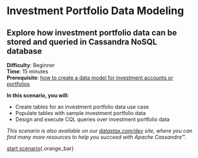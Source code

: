 <div class="top">

# Investment Portfolio Data Modeling
## Explore how investment portfolio data can be stored and queried in Cassandra NoSQL database
</div>

<div><b>Difficulty</b>: Beginner</div>
<div><b>Time</b>: 15 minutes</div>
<div><b>Prerequisite</b>: <a href="https://www.datastax.com/learn/data-modeling-by-example/investment-data-model" target="_blank">how to create a data model for investment accounts or portfolios</a></div>

**In this scenario, you will:**

* Create tables for an investment portfolio data use case 
* Populate tables with sample investment portfolio data
* Design and execute CQL queries over investment portfolio data

_This scenario is also available on our [datastax.com/dev](https://www.datastax.com/dev) site, where you can find many more resources to help you succeed with Apache Cassandra™._

[start scenario](command:katapod.loadPage?step1){.orange_bar}
